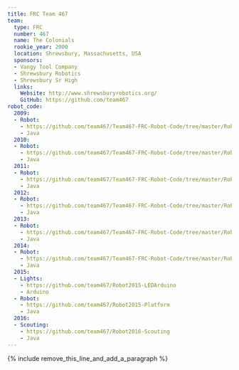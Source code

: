 ```yaml
---
title: FRC Team 467
team:
  type: FRC
  number: 467
  name: The Colonials
  rookie_year: 2000
  location: Shrewsbury, Massachusetts, USA
  sponsors:
  - Vangy Tool Company
  - Shrewsbury Robotics
  - Shrewsbury Sr High
  links:
    Website: http://www.shrewsburyrobotics.org/
    GitHub: https://github.com/team467
robot_code:
  2009:
  - Robot:
    - https://github.com/team467/Team467-FRC-Robot-Code/tree/master/Robot2009
    - Java
  2010:
  - Robot:
    - https://github.com/team467/Team467-FRC-Robot-Code/tree/master/Robot2010
    - Java
  2011:
  - Robot:
    - https://github.com/team467/Team467-FRC-Robot-Code/tree/master/Robot2011-2011
    - Java
  2012:
  - Robot:
    - https://github.com/team467/Team467-FRC-Robot-Code/tree/master/Robot2012
    - Java
  2013:
  - Robot:
    - https://github.com/team467/Team467-FRC-Robot-Code/tree/master/Robot2013
    - Java
  2014:
  - Robot:
    - https://github.com/team467/Team467-FRC-Robot-Code/tree/master/Robot2014-mule
    - Java
  2015:
  - Lights:
    - https://github.com/team467/Robot2015-LEDArduino
    - Arduino
  - Robot:
    - https://github.com/team467/Robot2015-Platform
    - Java
  2016:
  - Scouting:
    - https://github.com/team467/Robot2016-Scouting
    - Java
---
```


{% include remove_this_line_and_add_a_paragraph %}